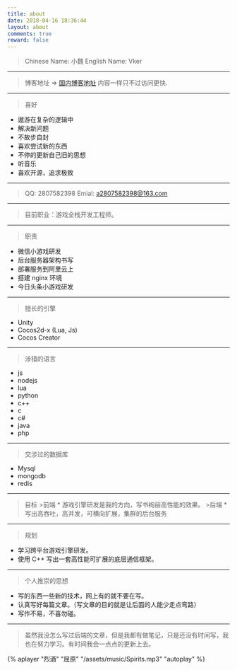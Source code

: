 ```yaml
---
title: about
date: 2018-04-16 18:36:44
layout: about
comments: true
reward: false
---
```


> Chinese Name: 小魏
> English Name: Vker

---

> 博客地址 => [国内博客地址](https://yayewei.gitee.io/blog)
内容一样只不过访问更快.

---

> 喜好
* 遨游在复杂的逻辑中
* 解决新问题
* 不故步自封
* 喜欢尝试新的东西
* 不停的更新自己旧的思想
* 听音乐
* 喜欢开源，追求极致

---

> QQ: 2807582398
> Emial: a2807582398@163.com

---

> 目前职业：游戏全栈开发工程师。

---

> 职责
* 微信小游戏研发
* 后台服务器架构书写
* 部署服务到阿里云上
* 搭建 nginx 环境
* 今日头条小游戏研发

---

> 擅长的引擎
* Unity
* Cocos2d-x (Lua, Js)
* Cocos Creator

---

> 涉猎的语言
* js
* nodejs
* lua
* python
* c++
* c
* c#
* java
* php

---

> 交涉过的数据库
* Mysql
* mongodb
* redis

---

> 目标
	>前端
	* 游戏引擎研发是我的方向，写书绚丽高性能的效果。
	>后端
    * 写出高吞吐，高并发，可横向扩展，集群的后台服务

---

> 规划
* 学习跨平台游戏引擎研发。
* 使用 C++ 写出一套高性能可扩展的底层通信框架。

---

> 个人推崇的思想
* 写的东西一些新的技术，网上有的就不要在写。
* 认真写好每篇文章。（写文章的目的就是让后面的人能少走点弯路）
* 写作不易，不喜勿碰。

---

> 虽然我没怎么写过后端的文章，但是我都有做笔记，只是还没有时间写，我也在努力学习。有时间我会一点点的更新上去。

{% aplayer "烈酒" "屈原" "/assets/music/Spirits.mp3" "autoplay" %}